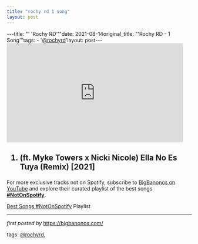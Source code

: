 ```yaml
---
title: "rochy rd 1 song"
layout: post
---
```

---title: "' 'Rochy RD''"date: 2021-08-14original_title: "'Rochy RD - 1 Song'"tags:  - '[@rochyrd](/tags/rochyrd/)'layout: post---<iframe frameborder="0" height="270" src="https://youtube.com/embed/37tmRDUK0FM" width="480"></iframe><h2><ol><li>(ft. Myke Towers x Nicki Nicole) Ella No Es Tuya (Remix) [2021]</li></ol></h2><!--Subscribe and Playlist Links--><div>    <p>For more exclusive tracks not on Spotify, subscribe to <a href="https://www.youtube.com/[@BigBanonos](/tags/BigBanonos/)" target="_blank">BigBanonos on YouTube</a> and explore their curated playlist of the best songs <strong>[#NotOnSpotify](/tags/NotOnSpotify/)</strong>.</p>    <p><a href="https://www.youtube.com/playlist?list=PLtuNtuTatqI0kFahUCbtbfenC_ET5O_tr" target="_blank">Best Songs [#NotOnSpotify](/tags/NotOnSpotify/) Playlist<br /></a></p></div><hr /><p><em>first posted by</em> <a href="https://bigbanonos.com/" rel="noopener" target="_new">https://bigbanonos.com/</a></p><p>tags: [@rochyrd](/tags/rochyrd/),</p>